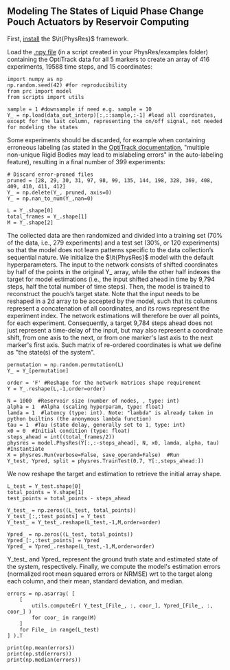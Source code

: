 ## Modeling The States of Liquid Phase Change Pouch Actuators by Reservoir Computing

First, [install][1] the $\it{PhysRes}$ framework.

Load the [.npy file][2] (in a script created in your PhysRes/examples folder) containing the OptiTrack data for all 5 markers to create an array of 416 experiments, 19588 time steps, and 15 coordinates: 

    import numpy as np
    np.random.seed(42) #for reproducibility
    from prc import model
    from scripts import utils

    sample = 1 #downsample if need e.g. sample = 10
    Y_ = np.load(data_out_interp)[:,::sample,:-1] #load all coordinates, except for the last column, representing the on/off signal, not needed for modeling the states

Some experiments should be discarded, for example when containing erroneous labeling (as stated in the [OptiTrack documentation][3], "multiple non-unique Rigid Bodies may lead to mislabeling errors" in the auto-labeling feature), resulting in a final number of 399 experiments:


    # Discard error-proned files
    pruned = [28, 29, 30, 31, 97, 98, 99, 135, 144, 198, 328, 369, 408, 409, 410, 411, 412]
    Y_ = np.delete(Y_, pruned, axis=0)
    Y_ = np.nan_to_num(Y_,nan=0)

    L = Y_.shape[0]
    total_frames = Y_.shape[1]
    M = Y_.shape[2]


The collected data are then randomized and divided into a training set (70% of the data, i.e., 279 experiments) and a test set (30%, or 120 experiments) so that the model does not learn patterns specific to the data collection’s sequential nature. We initialize the $\it{PhysRes}$ model with the default hyperparameters. The input to the network consists of shifted coordinates by half of the points in the original Y_ array, while the other half indexes the target for model estimations (i.e., the input shifted ahead in time by 9,794 steps, half the total number of time steps). Then, the model is trained to reconstruct the pouch’s target state. Note that the input needs to be reshaped in a 2d array to be accepted by the model, such that its columns represent a concatenation of all coordinates, and its rows represent the experiment index. The network estimations will therefore be over all points, for each experiment. Consequently, a target 9,784 steps ahead does not just represent a time-delay of the input, but may also represent a coordinate shift, from one axis to the next, or from one marker's last axis to the next marker's first axis. Such matrix of re-ordered coordinates is what we define as "the state(s) of the system".

    permutation = np.random.permutation(L)
    Y_ = Y_[permutation]

    order = 'F' #Reshape for the network matrices shape requirement
    Y = Y_.reshape(L,-1,order=order)

    N = 1000  #Reservoir size (number of nodes, , type: int)
    alpha = 1  #Alpha (scaling hyperparam, type: float)
    lamda = 1  #latency (type: int). Note: "lambda" is already taken in python builtins (the anonymous lambda function)
    tau = 1  #Tau (state delay, generally set to 1, type: int)
    x0 = 0  #Initial condition (type: float)
    steps_ahead = int((total_frames/2))
    physres = model.PhysRes(Y[:,:-steps_ahead], N, x0, lamda, alpha, tau)  #Instantiate
    X = physres.Run(verbose=False, save_operand=False)  #Run
    Y_test, Ypred, split = physres.TrainTest(0.7, Y[:,steps_ahead:])

We now reshape the target and estimation to retrieve the initial array shape.

    L_test = Y_test.shape[0]
    total_points = Y.shape[1]
    test_points = total_points - steps_ahead

    Y_test_ = np.zeros((L_test, total_points))
    Y_test_[:,:test_points] = Y_test
    Y_test_ = Y_test_.reshape(L_test,-1,M,order=order)

    Ypred_ = np.zeros((L_test, total_points))
    Ypred_[:,:test_points] = Ypred
    Ypred_ = Ypred_.reshape(L_test,-1,M,order=order)

Y_test_ and Ypred_ represent the ground truth state and estimated state of the system, respectively.
Finally, we compute the model's estimation errors (normalized root mean squared errors or NRMSE) wrt to the target along each column, and their mean, standard deviation, and median.

    errors = np.asarray( [
        [
            utils.computeEr( Y_test_[File_, :, coor_], Ypred_[File_, :, coor_] )
            for coor_ in range(M)
        ]
        for File_ in range(L_test)
    ] ).T

    print(np.mean(errors))
    print(np.std(errors))
    print(np.median(errors))

[1]: https://github.com/KawaharaLab/PhysRes
[2]: https://drive.google.com/file/d/1xwKmGbU0_p_Dro_v88EjaXGeZlishxr7/view?usp=share_link
[3]: https://docs.optitrack.com/motive/rigid-body-tracking

